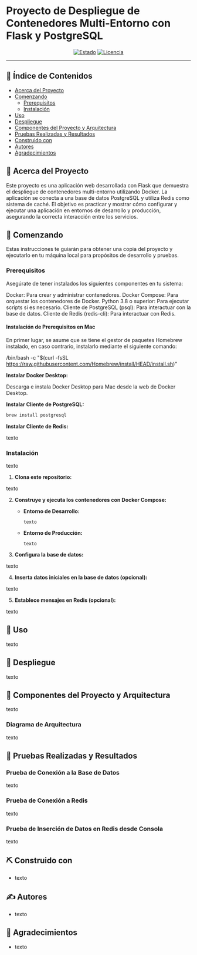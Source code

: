 # Proyecto de Despliegue de Contenedores Multi-Entorno con Flask y PostgreSQL

<div align="center">

[![Estado](https://img.shields.io/badge/estado-activo-success.svg)]()
[![Licencia](https://img.shields.io/badge/licencia-MIT-blue.svg)](/LICENSE)

</div>

---

## 📝 Índice de Contenidos

- [Acerca del Proyecto](#acerca-del-proyecto)
- [Comenzando](#comenzando)
  - [Prerequisitos](#prerequisitos)
  - [Instalación](#instalación)
- [Uso](#uso)
- [Despliegue](#despliegue)
- [Componentes del Proyecto y Arquitectura](#componentes-del-proyecto-y-arquitectura)
- [Pruebas Realizadas y Resultados](#pruebas-realizadas-y-resultados)
- [Construido con](#construido-con)
- [Autores](#autores)
- [Agradecimientos](#agradecimientos)

## 🧐 Acerca del Proyecto <a name="acerca-del-proyecto"></a>

Este proyecto es una aplicación web desarrollada con Flask que demuestra el despliegue de contenedores multi-entorno utilizando Docker. La aplicación se conecta a una base de datos PostgreSQL y utiliza Redis como sistema de caché. El objetivo es practicar y mostrar cómo configurar y ejecutar una aplicación en entornos de desarrollo y producción, asegurando la correcta interacción entre los servicios.

## 🏁 Comenzando <a name="comenzando"></a>

Estas instrucciones te guiarán para obtener una copia del proyecto y ejecutarlo en tu máquina local para propósitos de desarrollo y pruebas.

### Prerequisitos

Asegúrate de tener instalados los siguientes componentes en tu sistema:

Docker: Para crear y administrar contenedores.
Docker Compose: Para orquestar los contenedores de Docker.
Python 3.8 o superior: Para ejecutar scripts si es necesario.
Cliente de PostgreSQL (psql): Para interactuar con la base de datos.
Cliente de Redis (redis-cli): Para interactuar con Redis.

#### Instalación de Prerequisitos en Mac

En primer lugar, se asume que se tiene el gestor de paquetes Homebrew instalado, en caso contrario, instalarlo mediante el siguiente comando:

/bin/bash -c "$(curl -fsSL https://raw.githubusercontent.com/Homebrew/install/HEAD/install.sh)"

**Instalar Docker Desktop:**

Descarga e instala Docker Desktop para Mac desde la web de Docker Desktop.

**Instalar Cliente de PostgreSQL:**

```bash
brew install postgresql
```

**Instalar Cliente de Redis:**

texto


### Instalación

texto

1. **Clona este repositorio:**

texto


2. **Construye y ejecuta los contenedores con Docker Compose:**

   - **Entorno de Desarrollo:**

     ```
     texto
     ```

   - **Entorno de Producción:**

     ```
     texto
     ```

3. **Configura la base de datos:**

texto


4. **Inserta datos iniciales en la base de datos (opcional):**

texto


5. **Establece mensajes en Redis (opcional):**

texto


## 🎈 Uso <a name="uso"></a>

texto

## 🚀 Despliegue <a name="despliegue"></a>

texto

## 📂 Componentes del Proyecto y Arquitectura <a name="componentes-del-proyecto-y-arquitectura"></a>

texto

### Diagrama de Arquitectura

texto


## 🔧 Pruebas Realizadas y Resultados <a name="pruebas-realizadas-y-resultados"></a>

### Prueba de Conexión a la Base de Datos

texto

### Prueba de Conexión a Redis

texto

### Prueba de Inserción de Datos en Redis desde Consola

texto

## ⛏️ Construido con <a name="construido-con"></a>

- texto

## ✍️ Autores <a name="autores"></a>

- texto

## 🎉 Agradecimientos <a name="agradecimientos"></a>

- texto
